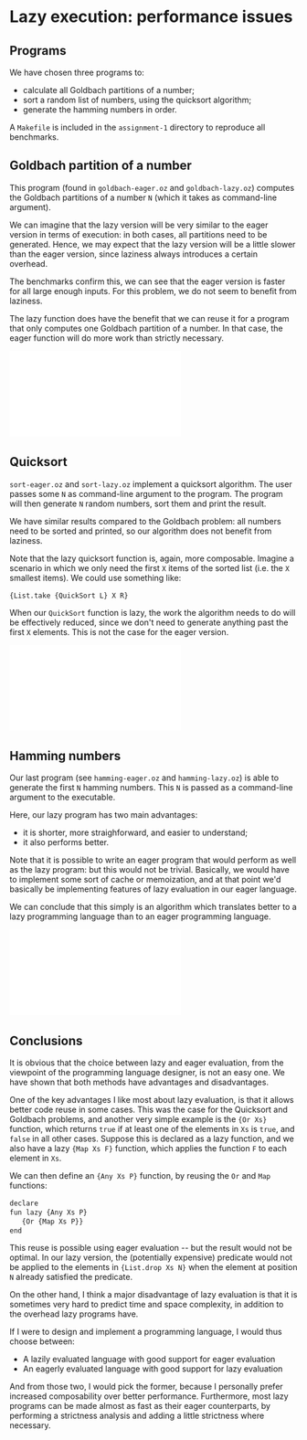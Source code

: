 Lazy execution: performance issues
==================================

Programs
--------

We have chosen three programs to:

- calculate all Goldbach partitions of a number;
- sort a random list of numbers, using the quicksort algorithm;
- generate the hamming numbers in order.

A `Makefile` is included in the `assignment-1` directory to reproduce all
benchmarks.

Goldbach partition of a number
------------------------------

This program (found in `goldbach-eager.oz` and `goldbach-lazy.oz`) computes the
Goldbach partitions of a number `N` (which it takes as command-line argument).

We can imagine that the lazy version will be very similar to the eager version
in terms of execution: in both cases, all partitions need to be generated.
Hence, we may expect that the lazy version will be a little slower than the
eager version, since laziness always introduces a certain overhead.

The benchmarks confirm this, we can see that the eager version is faster for all
large enough inputs. For this problem, we do not seem to benefit from laziness.

The lazy function does have the benefit that we can reuse it for a program that
only computes one Goldbach partition of a number. In that case, the eager
function will do more work than strictly necessary.

![Running time of calculating the Goldbach partitions for a given N](assignment-1/images/goldbach.pdf)

Quicksort
---------

`sort-eager.oz` and `sort-lazy.oz` implement a quicksort algorithm. The user
passes some `N` as command-line argument to the program. The program will then
generate `N` random numbers, sort them and print the result.

We have similar results compared to the Goldbach problem: all numbers need to be
sorted and printed, so our algorithm does not benefit from laziness.

Note that the lazy quicksort function is, again, more composable. Imagine a
scenario in which we only need the first `X` items of the sorted list (i.e. the
`X` smallest items). We could use something like:

    {List.take {QuickSort L} X R}

When our `QuickSort` function is lazy, the work the algorithm needs to do will
be effectively reduced, since we don't need to generate anything past the first
`X` elements. This is not the case for the eager version.

![Running time of generating and sorting N numbers](assignment-1/images/sort.pdf)

Hamming numbers
---------------

Our last program (see `hamming-eager.oz` and `hamming-lazy.oz`) is able to
generate the first `N` hamming numbers. This `N` is passed as a command-line
argument to the executable.

Here, our lazy program has two main advantages:

- it is shorter, more straighforward, and easier to understand;
- it also performs better.

Note that it is possible to write an eager program that would perform as well as
the lazy program: but this would not be trivial. Basically, we would have to
implement some sort of cache or memoization, and at that point we'd basically be
implementing features of lazy evaluation in our eager language.

We can conclude that this simply is an algorithm which translates better to a
lazy programming language than to an eager programming language.

![Running time of generating N hamming numbers in order](assignment-1/images/hamming.pdf)

Conclusions
-----------

It is obvious that the choice between lazy and eager evaluation, from the
viewpoint of the programming language designer, is not an easy one. We have
shown that both methods have advantages and disadvantages.

One of the key advantages I like most about lazy evaluation, is that it allows
better code reuse in some cases. This was the case for the Quicksort and
Goldbach problems, and another very simple example is the `{Or Xs}` function,
which returns `true` if at least one of the elements in `Xs` is `true`, and
`false` in all other cases. Suppose this is declared as a lazy function, and we
also have a lazy `{Map Xs F}` function, which applies the function `F` to each
element in `Xs`.

We can then define an `{Any Xs P}` function, by reusing the `Or` and `Map`
functions:

    declare
    fun lazy {Any Xs P}
       {Or {Map Xs P}}
    end

This reuse is possible using eager evaluation -- but the result would not be
optimal. In our lazy version, the (potentially expensive) predicate would not be
applied to the elements in `{List.drop Xs N}` when the element at position `N`
already satisfied the predicate.

On the other hand, I think a major disadvantage of lazy evaluation is that it is
sometimes very hard to predict time and space complexity, in addition to the
overhead lazy programs have.

If I were to design and implement a programming language, I would thus choose
between:

- A lazily evaluated language with good support for eager evaluation
- An eagerly evaluated language with good support for lazy evaluation

And from those two, I would pick the former, because I personally prefer
increased composability over better performance. Furthermore, most lazy programs
can be made almost as fast as their eager counterparts, by performing a
strictness analysis and adding a little strictness where necessary.
